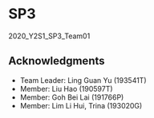 # SP3
2020_Y2S1_SP3_Team01

## Acknowledgments
* Team Leader: Ling Guan Yu (193541T)
* Member: Liu Hao (190597T)
* Member: Goh Bei Lai (191766P)
* Member: Lim Li Hui, Trina (193020G)